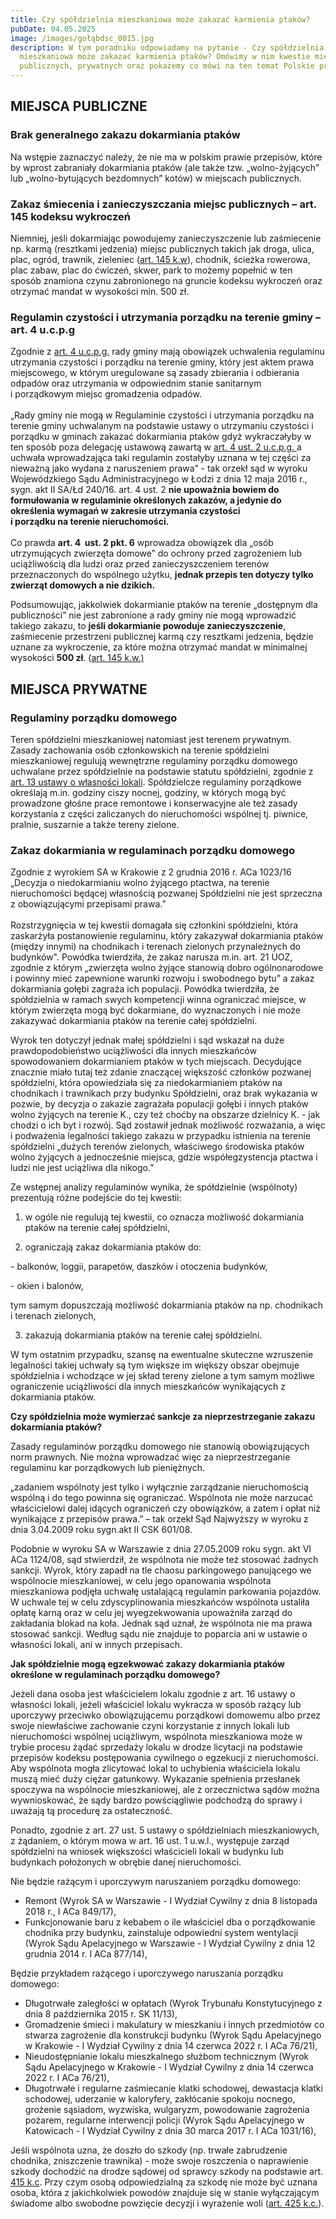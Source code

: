 ```yaml
---
title: Czy spółdzielnia mieszkaniowa może zakazać karmienia ptaków?
pubDate: 04.05.2025
image: /images/gołąbdsc_0015.jpg
description: W tym poradniku odpowiadamy na pytanie - Czy spółdzielnia
  mieszkaniowa może zakazać karmienia ptaków? Omówimy w nim kwestie miejsc
  publicznych, prywatnych oraz pokażemy co mówi na ten temat Polskie prawo.
---
```

## MIEJSCA PUBLICZNE

### Brak generalnego zakazu dokarmiania ptaków

Na wstępie zaznaczyć należy, że nie ma w polskim prawie przepisów, które by
wprost zabraniały dokarmiania ptaków (ale także tzw. „wolno-żyjących” lub „wolno-bytujących bezdomnych” kotów) w miejscach publicznych.

### Zakaz śmiecenia i zanieczyszczania miejsc publicznych – art. 145 kodeksu wykroczeń

Niemniej, jeśli dokarmiając powodujemy zanieczyszczenie lub
zaśmiecenie np. karmą (resztkami jedzenia) miejsc publicznych takich jak
droga, ulica, plac, ogród, trawnik, zieleniec ([art. 145 k.w](#_Art._145_[Zanieczyszczanie)), chodnik, ścieżka rowerowa, plac zabaw, plac do ćwiczeń, skwer, park to możemy popełnić w ten sposób znamiona czynu zabronionego na gruncie kodeksu wykroczeń oraz otrzymać mandat w wysokości min. 500 zł.

### Regulamin czystości i utrzymania porządku na terenie gminy – art. 4 u.c.p.g

Zgodnie z [art. 4 u.c.p.g.](#_Art.__4) rady gminy mają obowiązek uchwalenia regulaminu utrzymania czystości i porządku
na terenie gminy, który jest aktem prawa miejscowego, w którym uregulowane są zasady zbierania i odbierania odpadów oraz utrzymania w odpowiednim stanie sanitarnym \
i porządkowym miejsc gromadzenia odpadów. \
\
„Rady gminy nie mogą w Regulaminie czystości i utrzymania porządku na terenie gminy uchwalanym na podstawie ustawy o utrzymaniu czystości i porządku w gminach zakazać dokarmiania ptaków gdyż wykraczałyby w ten sposób poza delegację ustawową zawartą w [art. 4 ust. 2 u.c.p.g. ](#_Art.__4)a uchwała wprowadzająca taki regulamin zostałyby uznana w tej części za nieważną jako wydana z naruszeniem prawa” - tak orzekł sąd w wyroku
Wojewódzkiego Sądu Administracyjnego w Łodzi z dnia 12 maja 2016 r., sygn. akt II SA/Łd 240/16. art. 4 ust. 2 **nie upoważnia bowiem do formułowania w regulaminie określonych zakazów, a jedynie do określenia wymagań w zakresie utrzymania czystości**\
 **i porządku na terenie nieruchomości.** \
\
Co prawda **art. 4  ust. 2 pkt. 6** wprowadza obowiązek  dla „osób utrzymujących zwierzęta domowe” do ochrony przed zagrożeniem lub uciążliwością dla ludzi oraz przed zanieczyszczeniem terenów przeznaczonych do wspólnego użytku, **jednak przepis ten dotyczy tylko zwierząt domowych a nie dzikich.** 

Podsumowując, jakkolwiek dokarmianie ptaków na terenie „dostępnym dla publiczności” nie jest zabronione a rady gminy nie mogą wprowadzić takiego zakazu, to **jeśli dokarmianie powoduje zanieczyszczenie**, zaśmiecenie
przestrzeni publicznej karmą czy resztkami jedzenia, będzie uznane za wykroczenie, za które można otrzymać mandat w minimalnej wysokości **500 zł**. ([art. 145 k.w.)](#_Art._145_[Zanieczyszczanie)[](#_Art._145_[Zanieczyszczanie)[](#_Art._145_[Zanieczyszczanie)[](#_Art._145_[Zanieczyszczanie)

## MIEJSCA PRYWATNE

### Regulaminy porządku domowego

Teren spółdzielni mieszkaniowej natomiast jest terenem prywatnym. \
Zasady zachowania osób członkowskich na terenie spółdzielni mieszkaniowej regulują wewnętrzne regulaminy porządku domowego uchwalane
przez spółdzielnie na podstawie statutu spółdzielni, zgodnie z [art. 13 ustawy o własności lokali](#_Art._13_[Utrzymanie).
Spółdzielcze regulaminy porządkowe określają m.in. godziny ciszy nocnej, godziny, w których mogą być prowadzone głośne prace remontowe i konserwacyjne ale też zasady korzystania z części zaliczanych do nieruchomości wspólnej tj. piwnice, pralnie, suszarnie a także tereny zielone. 

### Zakaz dokarmiania w regulaminach porządku domowego

Zgodnie z wyrokiem SA w Krakowie z 2 grudnia 2016 r. ACa 1023/16 „Decyzja o niedokarmianiu wolno żyjącego ptactwa, na terenie nieruchomości będącej własnością pozwanej Spółdzielni nie jest sprzeczna z obowiązującymi przepisami prawa.” \
\
Rozstrzygnięcia w tej kwestii domagała się członkini spółdzielni, która zaskarżyła postanowienie regulaminu, który zakazywał dokarmiania ptaków (między innymi) na chodnikach i terenach zielonych przynależnych do budynków". Powódka twierdziła, że zakaz narusza m.in. art. 21 UOZ, zgodnie z którym „zwierzęta wolno żyjące stanowią dobro
ogólnonarodowe i powinny mieć zapewnione warunki rozwoju i swobodnego bytu” a
zakaz dokarmiania gołębi zagraża ich populacji. Powódka twierdziła, że spółdzielnia w ramach swych kompetencji winna ograniczać miejsce, w którym zwierzęta mogą być dokarmiane, do wyznaczonych i nie może zakazywać dokarmiania ptaków na terenie całej spółdzielni.

Wyrok ten dotyczył jednak małej spółdzielni i sąd wskazał na duże prawdopodobieństwo uciążliwości dla innych mieszkańców spowodowaniem dokarmianiem ptaków w tych miejscach. Decydujące znacznie miało tutaj też zdanie znaczącej większość członków pozwanej spółdzielni, która opowiedziała się za niedokarmianiem ptaków na chodnikach i trawnikach przy budynku Spółdzielni, oraz brak wykazania w pozwie, by decyzja o zakazie zagrażała populacji gołębi i innych ptaków wolno żyjących na terenie K., czy też choćby na obszarze dzielnicy K. - jak chodzi o ich byt i rozwój. Sąd zostawił jednak możliwość rozważania, a więc i podważenia legalności takiego zakazu w przypadku istnienia na terenie spółdzielni „dużych terenów zielonych, właściwego środowiska ptaków wolno żyjących a jednocześnie miejsca, gdzie współegzystencja ptactwa i ludzi nie jest uciążliwa dla nikogo.” 

Ze wstępnej analizy regulaminów wynika, że spółdzielnie (wspólnoty) prezentują różne podejście do tej kwestii: 

1)	w ogóle nie regulują tej kwestii, co oznacza możliwość dokarmiania ptaków na terenie całej spółdzielni,

2)	ograniczają zakaz dokarmiania ptaków do:

\- balkonów, loggii, parapetów, daszków i otoczenia budynków, 

\- okien i balonów,	

tym samym dopuszczają możliwość dokarmiania ptaków na np. chodnikach i terenach zielonych,

3)	zakazują dokarmiania ptaków na terenie całej spółdzielni.

W tym ostatnim przypadku, szansę na ewentualne skuteczne wzruszenie legalności takiej uchwały są tym większe im większy obszar obejmuje spółdzielnia i wchodzące w jej skład tereny zielone a tym samym możliwe ograniczenie uciążliwości dla innych mieszkańców wynikających z dokarmiania ptaków.  

**Czy spółdzielnia może wymierzać sankcje za nieprzestrzeganie zakazu dokarmiania ptaków?** 

Zasady regulaminów porządku domowego nie stanowią obowiązujących norm prawnych. Nie można wprowadzać więc za nieprzestrzeganie regulaminu kar porządkowych lub pieniężnych.

„zadaniem wspólnoty jest tylko i wyłącznie zarządzanie nieruchomością wspólną i do tego powinna się ograniczać. Wspólnota nie może narzucać właścicielowi dalej idących ograniczeń czy obowiązków, a zatem i opłat niż wynikające z przepisów prawa.” – tak orzekł Sąd Najwyższy w wyroku z dnia 3.04.2009 roku sygn.akt II CSK 601/08. 

Podobnie w wyroku SA w Warszawie z dnia 27.05.2009 roku sygn. akt VI ACa 1124/08, sąd stwierdził, że wspólnota nie może też stosować żadnych sankcji. Wyrok, który zapadł na tle chaosu parkingowego panującego we wspólnocie mieszkaniowej, w celu jego opanowania wspólnota mieszkaniowa podjęła uchwałę ustalającą regulamin parkowania pojazdów. W uchwale tej w celu zdyscyplinowania mieszkańców wspólnota ustaliła opłatę karną oraz w celu jej wyegzekwowania upoważniła zarząd do zakładania blokad na koła. Jednak sąd uznał, że wspólnota nie ma prawa stosować sankcji. Według sądu nie znajduje to poparcia ani w ustawie o własności lokali, ani w innych przepisach.

**Jak spółdzielnie mogą egzekwować zakazy dokarmiania ptaków określone w regulaminach porządku domowego?**

Jeżeli dana osoba jest właścicielem lokalu zgodnie z art. 16 ustawy o własności lokali, jeżeli właściciel lokalu wykracza w sposób rażący lub uporczywy przeciwko obowiązującemu porządkowi domowemu albo przez swoje niewłaściwe zachowanie czyni korzystanie z innych lokali lub nieruchomości wspólnej uciążliwym, wspólnota mieszkaniowa może w trybie procesu żądać sprzedaży lokalu w drodze licytacji na podstawie przepisów kodeksu postępowania cywilnego o egzekucji z nieruchomości. Aby wspólnota mogła zlicytować lokal to uchybienia właściciela lokalu muszą mieć duży ciężar gatunkowy. Wykazanie spełnienia przesłanek spoczywa na wspólnocie mieszkaniowej, ale z orzecznictwa sądów można
wywnioskować, że sądy bardzo powściągliwie podchodzą do sprawy i uważają tą
procedurę za ostateczność.

Ponadto, zgodnie z art. 27 ust. 5 ustawy o spółdzielniach
mieszkaniowych, z żądaniem, o którym mowa w art. 16 ust. 1 u.w.l., występuje
zarząd spółdzielni na wniosek większości właścicieli lokali w budynku
lub budynkach położonych w obrębie danej nieruchomości.

Nie będzie rażącym i uporczywym naruszaniem porządku
domowego:

* Remont (Wyrok SA w Warszawie - I Wydział Cywilny z dnia 8 listopada 2018 r., I ACa 849/17),
* Funkcjonowanie baru z kebabem o ile właściciel dba o porządkowanie chodnika przy budynku, zainstaluje odpowiedni system wentylacji (Wyrok Sądu Apelacyjnego w Warszawie - I Wydział Cywilny z dnia 12 grudnia 2014 r. I ACa 877/14),

Będzie przykładem rażącego i uporczywego naruszania porządku
domowego:

* Długotrwałe zaległości w opłatach (Wyrok Trybunału Konstytucyjnego z dnia 8 października 2015 r. SK 11/13),
* Gromadzenie śmieci i makulatury w mieszkaniu i innych przedmiotów co stwarza zagrożenie dla konstrukcji budynku (Wyrok Sądu Apelacyjnego w Krakowie - I Wydział Cywilny z dnia 14 czerwca 2022 r. I ACa 76/21),
* Nieudostępnianie lokalu mieszkalnego służbom technicznym (Wyrok Sądu Apelacyjnego w Krakowie - I Wydział Cywilny z dnia 14 czerwca 2022 r. I ACa 76/21),
* Długotrwałe i regularne zaśmiecanie klatki schodowej, dewastacja klatki schodowej, uderzanie w kaloryfery, zakłócanie spokoju nocnego, grożenie sąsiadom, wyzwiska, wulgaryzm, powodowanie zagrożenia pożarem, regularne interwencji policji (Wyrok Sądu Apelacyjnego w Katowicach - I Wydział Cywilny z dnia 30 marca 2017 r. I ACa 1031/16),

Jeśli wspólnota uzna, że doszło do szkody (np. trwałe
zabrudzenie chodnika, zniszczenie trawnika) - może swoje roszczenia o
naprawienie szkody dochodzić na drodze sądowej od sprawcy szkody na
podstawie art. [415 k.c](#_Art._415_[Odpowiedzialność). Przy czym osobą odpowiedzialną za szkodę nie może być uznana osoba, która z jakichkolwiek powodów znajduje się w stanie wyłączającym świadome albo swobodne powzięcie
decyzji i wyrażenie woli ([art. 425 k.c.](#_Art._425_[Niepoczytalność])).

